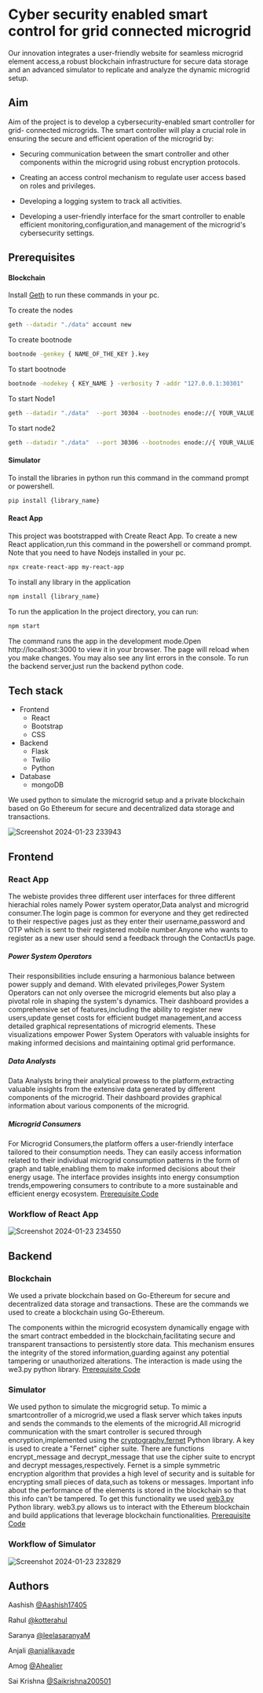 
# Cyber security enabled smart control for grid connected microgrid

Our innovation integrates a user-friendly website for seamless microgrid element access,a robust blockchain infrastructure for secure data storage and an advanced simulator to replicate and analyze the dynamic microgrid setup.

## Aim
Aim of the project is to develop a cybersecurity-enabled smart controller for grid- connected microgrids. The smart controller will play a crucial role in ensuring the secure and efficient operation of the microgrid by:

- Securing communication between the smart controller and other components within the microgrid using robust encryption protocols.

- Creating an access control mechanism to regulate user access based on roles and privileges.

- Developing a logging system to track all activities.

- Developing a user-friendly interface for the smart controller to enable efficient monitoring,configuration,and management of the microgrid's cybersecurity settings.

## Prerequisites

#### Blockchain
Install [Geth](https://geth.ethereum.org/docs/getting-started/installing-geth) to run these commands in your pc.

To create the nodes
```bash
geth --datadir "./data" account new
```
To create bootnode
```bash
bootnode -genkey { NAME_OF_THE_KEY }.key
```
To start bootnode
```bash
bootnode -nodekey { KEY_NAME } -verbosity 7 -addr "127.0.0.1:30301"
```
To start Node1
```bash
geth --datadir "./data"  --port 30304 --bootnodes enode://{ YOUR_VALUE } --authrpc.port 8547 --ipcdisable --allow-insecure-unlock  --http --http.corsdomain="https://remix.ethereum.org" --http.api web3,eth,debug,personal,net --networkid { NETWORK_ID } --unlock { ADDRESS_NODE1 } --password { PASSWORD_FILE_NAME_EXTENSION }  --mine --miner.etherbase= { SIGNER_ADDRESS }
```
To start node2
```bash
geth --datadir "./data"  --port 30306 --bootnodes enode://{ YOUR_VALUE }  -authrpc.port 8546 --networkid { NETWORK_ID } --unlock { ADDRESS_NODE2 } --password { PASSWORD_FILE_WITH_EXTENSION }
```
####  Simulator
To install the libraries in python run this command in the command prompt or powershell.
```bash
pip install {library_name}
```

#### React App
This project was bootstrapped with Create React App.
To create a new React application,run this command in the powershell or command prompt. Note that you need to have Nodejs installed in your pc.
```bash
npx create-react-app my-react-app
```
To install any library in the application
```bash
npm install {library_name}
```
To run the application
In the project directory, you can run:
```bash
npm start
```
The command runs the app in the development mode.Open http://localhost:3000 to view it in your browser.
The page will reload when you make changes.
You may also see any lint errors in the console.
To run the backend server,just run the backend python code.


## Tech stack
- Frontend
    - React 
    - Bootstrap
    - CSS
- Backend
    - Flask
    - Twilio
    - Python
- Database
    - mongoDB

We used python to simulate the microgrid setup and a private blockchain based on Go Ethereum for secure and decentralized data storage and transactions.

![Screenshot 2024-01-23 233943](https://github.com/Aashish17405/cybersite/assets/140961189/73fae3d3-5207-48a2-8e77-0f93a3fb32f4)
## Frontend
### React App
The webiste provides three different user interfaces for three different hierachial roles namely Power system operator,Data analyst and microgrid consumer.The login page is common for everyone and they get redirected to their respective pages just as they enter their username,password and OTP which is sent to their registered mobile number.Anyone who wants to register as a new user should send a feedback through the ContactUs page.

##### Power System Operators
Their responsibilities include ensuring a harmonious balance between power supply and demand. With elevated privileges,Power System Operators can not only oversee the microgrid elements but also play a pivotal role in shaping the system's dynamics. Their dashboard provides a comprehensive set of features,including the ability to register new users,update genset costs for efficient budget management,and access detailed graphical representations of microgrid elements. These visualizations empower Power System Operators with valuable insights for making informed decisions and maintaining optimal grid performance.

##### Data Analysts
Data Analysts bring their analytical prowess to the platform,extracting valuable insights from the extensive data generated by different components of the microgrid. Their dashboard provides graphical information about various components of the microgrid.
##### Microgrid Consumers
For Microgrid Consumers,the platform offers a user-friendly interface tailored to their consumption needs. They can easily access information related to their individual microgrid consumption patterns in the form of graph and table,enabling them to make informed decisions about their energy usage. The interface provides insights into energy consumption trends,empowering consumers to contribute to a more sustainable and efficient energy ecosystem.
[Prerequisite Code](#react-app)

### Workflow of React App
![Screenshot 2024-01-23 234550](https://github.com/Aashish17405/cybersite/assets/140961189/1794602c-8581-4243-98c2-c83fae7f289c)

## Backend
### Blockchain
We used a private blockchain based on Go-Ethereum for secure and 
decentralized data storage and transactions. These are the commands we used to create a blockchain using Go-Ethereum.

The components within the microgrid ecosystem dynamically engage with the smart contract embedded in the blockchain,facilitating secure and transparent transactions to persistently store data. This mechanism ensures the integrity of the stored information,guarding against any potential tampering or unauthorized alterations. The interaction is made using the we3.py python library.
[Prerequisite Code](#blockchain)

### Simulator
We used python to simulate the micgrogrid setup. To mimic a smartcontroller of a microgrid,we used a flask server which takes inputs and sends the commands to the elements of the microgrid.All microgrid communication with the smart controller is secured through encryption,implemented using the [cryptography.fernet](https://cryptography.io/en/latest/fernet/) Python library. A key is used to create a "Fernet" cipher suite. There are functions encrypt_message and decrypt_message that use the cipher suite to encrypt and decrypt messages,respectively. Fernet is a simple symmetric encryption algorithm that provides a high level of security and is suitable for encrypting small pieces of data,such as tokens or messages. Important info about the performance of the elements is stored in the blockchain so that this info can't be tampered. To get this functionality we used [web3.py](https://web3py.readthedocs.io/en/stable/) Python library. web3.py allows us to interact with the Ethereum blockchain and build applications that leverage blockchain functionalities.
[Prerequisite Code](#simulator)
### Workflow of Simulator
![Screenshot 2024-01-23 232829](https://github.com/Aashish17405/cybersite/assets/140961189/6d44b7de-d418-43b0-b0f9-146b73b25220)


## Authors
Aashish [@Aashish17405](https://github.com/Aashish17405)

Rahul [@kotterahul](https://github.com/kotterahul)

Saranya [@leelasaranyaM](https://github.com/leelasaranyaM)

Anjali [@anjalikavade](https://github.com/anjalikavade)

Amog [@Ahealier](https://github.com/heailer)

Sai Krishna [@Saikrishna200501](https://github.com/Saikrishna200501)